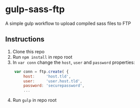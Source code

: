 # gulp-sass-ftp
A simple gulp workflow to upload compiled sass files to FTP

## Instructions

1. Clone this repo
2. Run `npm install` in repo root
3. In `var conn` change the `host`, `user` and `password` properties:
```js
	var conn = ftp.create( {
		host:     'host.tld',
		user:     'user.host.tld',
		password: 'securepassword',
		...
```
4. Run `gulp` in repo root